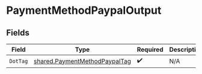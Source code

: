 # PaymentMethodPaypalOutput


## Fields

| Field                                                                                 | Type                                                                                  | Required                                                                              | Description                                                                           | Example                                                                               |
| ------------------------------------------------------------------------------------- | ------------------------------------------------------------------------------------- | ------------------------------------------------------------------------------------- | ------------------------------------------------------------------------------------- | ------------------------------------------------------------------------------------- |
| `DotTag`                                                                              | [shared.PaymentMethodPaypalTag](../../../pkg/models/shared/paymentmethodpaypaltag.md) | :heavy_check_mark:                                                                    | N/A                                                                                   | paypal                                                                                |